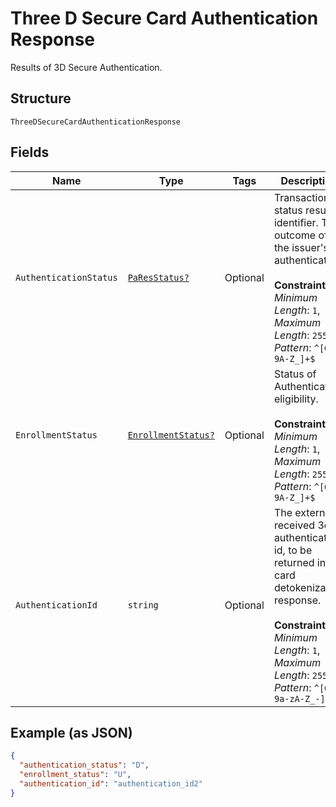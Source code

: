 
# Three D Secure Card Authentication Response

Results of 3D Secure Authentication.

## Structure

`ThreeDSecureCardAuthenticationResponse`

## Fields

| Name | Type | Tags | Description |
|  --- | --- | --- | --- |
| `AuthenticationStatus` | [`PaResStatus?`](../../doc/models/pa-res-status.md) | Optional | Transactions status result identifier. The outcome of the issuer's authentication.<br><br>**Constraints**: *Minimum Length*: `1`, *Maximum Length*: `255`, *Pattern*: `^[0-9A-Z_]+$` |
| `EnrollmentStatus` | [`EnrollmentStatus?`](../../doc/models/enrollment-status.md) | Optional | Status of Authentication eligibility.<br><br>**Constraints**: *Minimum Length*: `1`, *Maximum Length*: `255`, *Pattern*: `^[0-9A-Z_]+$` |
| `AuthenticationId` | `string` | Optional | The externally received 3ds authentication id, to be returned in card detokenization response.<br><br>**Constraints**: *Minimum Length*: `1`, *Maximum Length*: `255`, *Pattern*: `^[0-9a-zA-Z_-]+$` |

## Example (as JSON)

```json
{
  "authentication_status": "D",
  "enrollment_status": "U",
  "authentication_id": "authentication_id2"
}
```

